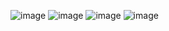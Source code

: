 ![image](https://github.com/user-attachments/assets/f31ec7c4-48d3-43a4-a059-f7ec7f84be2d)
![image](https://github.com/user-attachments/assets/a652fd9c-50f1-4504-bd8c-02914770c0e7)
![image](https://github.com/user-attachments/assets/0550f3ce-5fc9-4c10-830d-00c9d6d31e21)
![image](https://github.com/user-attachments/assets/04665b03-a058-427b-81f4-3fcfeabf530d)
